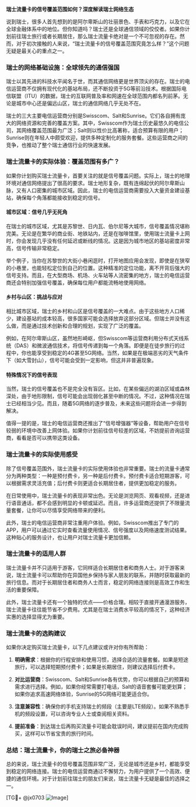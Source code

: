 **瑞士流量卡的信号覆盖范围如何？深度解读瑞士网络生态**

说到瑞士，很多人首先想到的是阿尔卑斯山的壮丽景色、手表和巧克力，以及它在全球金融体系中的地位。但你知道吗？瑞士还是全球通信领域的佼佼者。如果你计划前往瑞士旅行或者长期居住，那么瑞士流量卡绝对是一个不可忽视的存在。然而，对于初次接触的人来说，“瑞士流量卡的信号覆盖范围究竟怎么样？”这个问题无疑是最关心的重点之一。

### **瑞士的网络基础设施：全球领先的通信强国**
瑞士以其先进的科技水平闻名于世，而其通信网络更是世界顶尖的存在。瑞士的电信运营商不仅拥有现代化的基站布局，还不断投资于5G等前沿技术。根据国际电信联盟（ITU）的数据，瑞士的互联网普及率和网速在全球范围内都名列前茅。无论是城市中心还是偏远山区，瑞士的通信网络几乎无处不在。

瑞士的三大主要电信运营商分别是Swisscom、Salt和Sunrise。它们各自拥有庞大的网络资源和完善的覆盖方案。其中，Swisscom作为瑞士历史最悠久的电信公司，其网络覆盖范围最为广泛；Salt则以性价比高著称，适合预算有限的用户；Sunrise则在年轻人中颇受欢迎，提供多种定制化的服务套餐。这些运营商之间的竞争，也推动了整个瑞士通信行业的快速发展。

### **瑞士流量卡的实际体验：覆盖范围有多广？**
如果你计划购买瑞士流量卡，首要关注的就是信号覆盖问题。实际上，瑞士的地理环境对通信网络提出了很高的要求。瑞士地形复杂，既有连绵起伏的阿尔卑斯山脉，又有人口密集的城市区域。因此，瑞士的电信运营商需要投入大量资金建设基站，确保每个角落都能接收到稳定的信号。

#### **城市区域：信号几乎无死角**
在瑞士的城市区域，尤其是苏黎世、日内瓦、伯尔尼等大城市，信号覆盖情况堪称完美。无论是在繁华的商业街、地铁站内，还是在咖啡馆里，使用瑞士流量卡上网时，你会发现几乎没有任何延迟或断线的情况。这是因为城市地区的基站密度非常高，信号传输非常稳定。

举个例子，当你在苏黎世的大街小巷闲逛时，打开地图应用会发现，即使是在狭窄的小巷里，也能轻松定位到自己的位置。这种精准的定位功能，离不开背后强大的信号支持。而且，在大型商场、机场、火车站等人流密集的地方，瑞士的电信运营商还会特别加强信号覆盖，确保每位用户都能流畅地使用网络。

#### **乡村与山区：挑战与应对**
相比城市区域，瑞士的乡村和山区是信号覆盖的一大难点。由于这些地方人口稀少，建设基站的成本较高，很多国家可能会选择放弃这部分区域。但瑞士并没有这么做，而是通过技术创新和合理的规划，实现了广泛的覆盖。

例如，在阿尔卑斯山区，虽然地形崎岖，但Swisscom等运营商利用分布式天线系统（DAS）和微波通信技术，将信号传递到每一个角落。即便是在徒步旅行的过程中，你也能享受到稳定的4G甚至5G网络。当然，如果是在极端恶劣的天气条件下（如大雪封山），信号可能会受到一定影响，但这并非普遍现象。

#### **特殊情况下的信号表现**
当然，瑞士的信号覆盖也不是完全没有盲区。比如，在某些偏远的湖泊区域或森林深处，由于地形限制，信号可能会出现弱化甚至中断的情况。不过，这种情况在瑞士已经相当少见。而且，随着5G网络的逐步普及，未来这些问题将会进一步得到解决。

值得一提的是，瑞士的电信运营商还推出了“信号增强器”等设备，帮助用户在信号较弱的环境中改善上网体验。如果你计划前往信号较差的区域，不妨提前咨询运营商，看看是否可以携带这类设备。

### **瑞士流量卡的实际使用感受**
除了信号覆盖范围外，瑞士流量卡的实际使用体验也非常重要。瑞士的流量卡通常分为两种类型：一种是预付费卡，另一种是后付费卡。预付费卡适合短期游客，可以根据需求灵活充值；后付费卡则更适合长期居住者，提供更加稳定的服务。

在日常使用中，瑞士流量卡的表现非常出色。无论是浏览网页、观看视频，还是进行语音通话，都不会感到明显的卡顿或延迟。而且，许多运营商还提供了不限量流量套餐，让你可以尽情享受网络带来的便利。

此外，瑞士的电信运营商非常注重用户体验。例如，Swisscom推出了专门的APP，用户可以通过它实时查看流量使用情况、信号强度以及网络速度测试结果。这种贴心的服务设计，也让用户对瑞士流量卡更加信赖。

### **瑞士流量卡的适用人群**
瑞士流量卡并不只适用于游客，它同样适合长期居住者和商务人士。对于游客来说，瑞士流量卡可以帮助你在异国他乡保持与家人朋友的联系，并随时获取最新的旅行信息。而对于长期居住者和商务人士而言，稳定的网络连接则是高效工作和生活的重要保障。

此外，瑞士流量卡还有一个独特的优点——价格合理。相较于直接开通漫游服务，瑞士流量卡往往能节省不少费用。尤其是在瑞士消费水平较高的情况下，这种经济实惠的选择显得尤为重要。

### **瑞士流量卡的选购建议**
如果你决定购买瑞士流量卡，以下几点建议或许对你有所帮助：

1. **明确需求**：根据你的行程安排和使用习惯，选择合适的流量套餐。如果是短途旅行，可以选择短期预付费卡；如果是长期居住，则建议选择后付费卡。
   
2. **对比运营商**：Swisscom、Salt和Sunrise各有优势，你可以根据自己的预算和需求进行选择。例如，如果你经常需要打电话，Salt的语音套餐可能更划算；如果你追求高速网络体验，Sunrise的5G网络可能更适合你。

3. **注意兼容性**：确保你的手机支持瑞士的频段（主要是LTE频段）。如果不熟悉手机的频段设置，可以咨询专业人士或查阅相关资料。

4. **提前准备**：到达瑞士后再购买流量卡可能会耽误时间，建议提前在国内完成购买，这样可以节省宝贵的旅行时间。

### **总结：瑞士流量卡，你的瑞士之旅必备神器**
总的来说，瑞士流量卡的信号覆盖范围非常广泛，无论是城市还是乡村，都能享受到稳定的网络连接。瑞士的电信运营商通过不懈努力，为用户提供了一个高效、便捷的通信环境。对于计划前往瑞士的朋友们来说，瑞士流量卡无疑是最佳的选择之一。

[TG💪+ @jx0703 ![Image](https://github.com/user-attachments/assets/dbca1d08-cadb-493c-b0ec-ad6f7a83f270)]